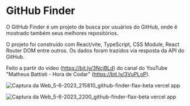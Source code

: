 # GitHub Finder

O GitHub Finder é um projeto de busca por usuários do GitHub, onde é mostrado também seus melhores repositórios. 

O projeto foi construído com React/vite, TypeScript, CSS Module, React Router DOM entre outros. Os dados foram trazidos via resposta da API do GitHub.

Feito a partir do vídeo (https://bit.ly/3NcjBLd) do canal do YouTube "Matheus Battisti - Hora de Codar" (https://bit.ly/3VuPLoP).

![Captura da Web_5-6-2023_215810_github-finder-flax-beta vercel app](https://github.com/emersoncarneirodasilva/github-finder/assets/94311606/67c16099-b683-429e-b1da-601c513a4e68)

![Captura da Web_5-6-2023_2200_github-finder-flax-beta vercel app](https://github.com/emersoncarneirodasilva/github-finder/assets/94311606/e9d4148a-6d8b-4b2c-865d-0595c70fa755)
